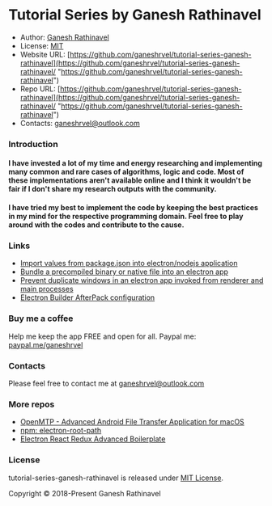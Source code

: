 # Tutorial Series by Ganesh Rathinavel

- Author: [Ganesh Rathinavel](https://www.linkedin.com/in/ganeshrvel "Ganesh Rathinavel")
- License: [MIT](https://github.com/ganeshrvel/tutorial-series-ganesh-rathinavel/blob/master/LICENSE "MIT")
- Website URL: [https://github.com/ganeshrvel/tutorial-series-ganesh-rathinavel](https://github.com/ganeshrvel/tutorial-series-ganesh-rathinavel/ "https://github.com/ganeshrvel/tutorial-series-ganesh-rathinavel")
- Repo URL: [https://github.com/ganeshrvel/tutorial-series-ganesh-rathinavel](https://github.com/ganeshrvel/tutorial-series-ganesh-rathinavel/ "https://github.com/ganeshrvel/tutorial-series-ganesh-rathinavel")
- Contacts: ganeshrvel@outlook.com


### Introduction

#### I have invested a lot of my time and energy researching and implementing many common and rare cases of algorithms, logic and code. Most of these implementations aren't available online and I think it wouldn't be fair if I don't share my research outputs with the community.

#### I have tried my best to implement the code by keeping the best practices in my mind for the respective programming domain. Feel free to play around with the codes and contribute to the cause.

### Links
- [Import values from package.json into electron/nodejs application](https://github.com/ganeshrvel/tutorial-electron-nodejs-import-packageinfo "Import values from package.json into electron/nodejs application")
- [Bundle a precompiled binary or native file into an electron app](https://github.com/ganeshrvel/tutorial-electron-bundle-binaries "Bundle a precompiled binary or native file into an electron app")
- [Prevent duplicate windows in an electron app invoked from renderer and main processes](https://github.com/ganeshrvel/tutorial-electron-window-switching "Prevent duplicate windows in an electron app invoked from renderer and main processes")
- [Electron Builder AfterPack configuration](https://github.com/ganeshrvel/tutorial-electron-afterpack-script "Electron Builder AfterPack configuration")

### Buy me a coffee
Help me keep the app FREE and open for all.
Paypal me: [paypal.me/ganeshrvel](https://paypal.me/ganeshrvel "paypal.me/ganeshrvel")

### Contacts
Please feel free to contact me at ganeshrvel@outlook.com

### More repos
- [OpenMTP  - Advanced Android File Transfer Application for macOS](https://github.com/ganeshrvel/openmtp "OpenMTP  - Advanced Android File Transfer Application for macOS")
- [npm: electron-root-path](https://github.com/ganeshrvel/npm-electron-root-path "Get the root path of an Electron Application")
- [Electron React Redux Advanced Boilerplate](https://github.com/ganeshrvel/electron-react-redux-advanced-boilerplate "Electron React Redux Advanced Boilerplate")

### License
tutorial-series-ganesh-rathinavel is released under [MIT License](https://github.com/ganeshrvel/tutorial-series-ganesh-rathinavel/blob/master/LICENSE "MIT License").

Copyright © 2018-Present Ganesh Rathinavel
